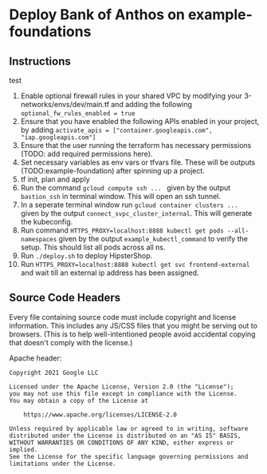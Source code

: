 # Deploy Bank of Anthos on example-foundations

## Instructions
test

1. Enable optional firewall rules in your shared VPC by modifying your 3-networks/envs/dev/main.tf and adding the following `optional_fw_rules_enabled = true`
1. Ensure that you have enabled the following APIs enabled in your project, by adding `activate_apis = ["container.googleapis.com", "iap.googleapis.com"]`
1. Ensure that the user running the terraform has necessary permissions (TODO: add required permissions here).
1. Set necessary variables as env vars or tfvars file. These will be outputs (TODO:example-foundation) after spinning up a project.
1. tf init, plan and apply
1. Run the command `gcloud compute ssh ... ` given by the output `bastion_ssh` in terminal window. This will open an ssh tunnel.
1. In a seperate terminal window run `gcloud container clusters ... ` given by the output `connect_svpc_cluster_internal`. This will generate the kubeconfig.
1. Run command `HTTPS_PROXY=localhost:8888 kubectl get pods --all-namespaces` given by the output `example_kubectl_command` to verify the setup. This should list all pods across all ns.
1. Run `./deploy.sh` to deploy HipsterShop.
1. Run `HTTPS_PROXY=localhost:8888 kubectl get svc frontend-external` and wait till an external ip address has been assigned.
## Source Code Headers

Every file containing source code must include copyright and license
information. This includes any JS/CSS files that you might be serving out to
browsers. (This is to help well-intentioned people avoid accidental copying that
doesn't comply with the license.)

Apache header:

    Copyright 2021 Google LLC

    Licensed under the Apache License, Version 2.0 (the "License");
    you may not use this file except in compliance with the License.
    You may obtain a copy of the License at

        https://www.apache.org/licenses/LICENSE-2.0

    Unless required by applicable law or agreed to in writing, software
    distributed under the License is distributed on an "AS IS" BASIS,
    WITHOUT WARRANTIES OR CONDITIONS OF ANY KIND, either express or implied.
    See the License for the specific language governing permissions and
    limitations under the License.
